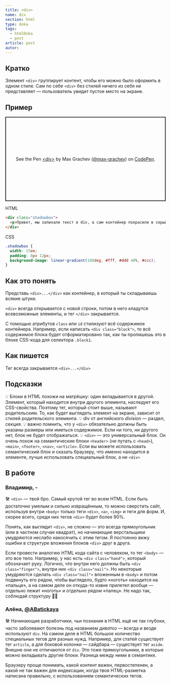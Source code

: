 ```yaml
---
title: <div>
name: div
section: html
type: doka
tags:
  - htmlDoka
  - post
article: post
autor:
---
```


## Кратко

Элемент `<div>` группирует контент, чтобы его можно было оформить в одном стиле. Сам по себе `<div>` без стилей ничего из себя не представляет — пользователь увидит пустое место на экране.

## Пример

<p class="codepen" data-height="265" data-theme-id="light" data-default-tab="html,result" data-user="max-grachev" data-slug-hash="ZwOmgw" style="height: 265px; box-sizing: border-box; display: flex; align-items: center; justify-content: center; border: 2px solid; margin: 1em 0; padding: 1em;" data-pen-title="&amp;lt;div&amp;gt;">
  <span>See the Pen <a href="https://codepen.io/max-grachev/pen/ZwOmgw">
  &lt;div&gt;</a> by Max Grachev (<a href="https://codepen.io/max-grachev">@max-grachev</a>)
  on <a href="https://codepen.io">CodePen</a>.</span>
</p>
<script async src="https://static.codepen.io/assets/embed/ei.js"></script>

HTML

```html
<div class="shadowbox">
  <p>Привет, мы запихали текст в div, а сам контейнер покрасили в серый</p>
</div>
```

CSS

```css
.shadowbox {
  width: 15em;
  padding: 8px 12px;
  background-image: linear-gradient(180deg, #fff, #ddd 40%, #ccc);
}
```

## Как это понять

Представь `<div>...</div>` как контейнер, в который ты складываешь всякие штуки.

`<div>` всегда открывается с новой строки, потом в него кладутся всевозможные элементы, и тег `</div>` закрывается.

С помощью атрибутов `class` или `id` стилизуют всё содержимое контейнера. Например, если написать `<div class="block">`, то всё содержимое блока будет отформатировано так, как ты пропишешь это в блоке CSS-кода для селектора `.block1`.

## Как пишется

Тег всегда закрывается `<div>...</div>`

## Подсказки

💡 Блоки в HTML похожи на матрёшку: один вкладывается в другой. Элемент, который находится внутри другого элемента, наследует его CSS-свойства. Поэтому тег, который стоит выше, называют родительским. То, как будет выглядеть элемент на экране, зависит от стилей родительского элемента. 💡 div от английского _division_ — раздел, секция. 💡 важно помнить, что у `<div>` обязательно должны быть указаны размеры или иметься содержимое. Если ни того, ни другого нет, блок не будет отображаться. 💡 `<div>` — это универсальный блок. Он очень похож на семантические блоки `<header>` (не путать с `<head>`), `<main>`, `<footer>`, `<nav>`, `<article>`. Если вы можете использовать семантический блок и сказать браузеру, что именно находится в элементе, лучше использовать специальный блок, а не `<div>`

## В работе

<h3>Владимир, <span class="twitter">-</span></h3>

🛠 `<div>` — твой бро. Самый крутой тег во всем HTML. Если быть достаточно умелым и сильно извращённым, то можно сверстать сайт, используя внутри `<body>` только теги `<div>`, `<a>`, `<img>` и теги для форм. И, скорее всего, среди них тегов `<div>` будет более 90%.

Понять, как выглядит `<div>`, не сложно — это всегда прямоугольник (или в частном случае квадрат), но начинающие верстальщики умудряются неслабо накосячить с этим тегом. Я постоянно вижу ошибки в структуре вложения блоков `<div>` друг в друга.

Если провести аналогию HTML кода сайта с человеком, то тег `<body>` — это все тело. Например, у нас есть `<div class="hand">`, который обозначает руку. Логично, что внутри него должны быть `<div class="finger">`, внутри них `<div class="nail">`. Но некоторые умудряются сделать `<div class="nail">` вложенным в `<body>` и потом подвинуть его рядом, чтобы выглядело, будто «ноготь» находится на «пальце», а на самом деле он откуда-то извне прилетел вообще — отдельно лежит «ноготь» и отдельно рядом «палец». Не надо так, соблюдай структуру 💪🏻

<h3>Алёна, <a href="https://twitter.com/ABatickaya" target="_blank" rel="nofollow noopener noreferrer" class="twitter">@ABatickaya</a></h3>

🛠 Начинающие разработчики, чьи познания в HTML ещё не так глубоки, часто заболевают болезнь под названием <i>диватоз</i> — всегда и везде используют `div`. На самом деле в HTML большое количество специальных тегов для разных нужд. Например, для статей существует тег `article`, а для боковой колонки — сайдбара — существует тег `aside`. Внешне они не отличаются от `div`. Это тоже прямоугольники, в которые можно вкладывать другие блоки. Разница между ними в семантике.

Браузеру проще понимать, какой контент важен, первостепенен, а какой не так важен для индексации, когда твоя HTML-разметка написана правильно, с использованием семантических тегов.
